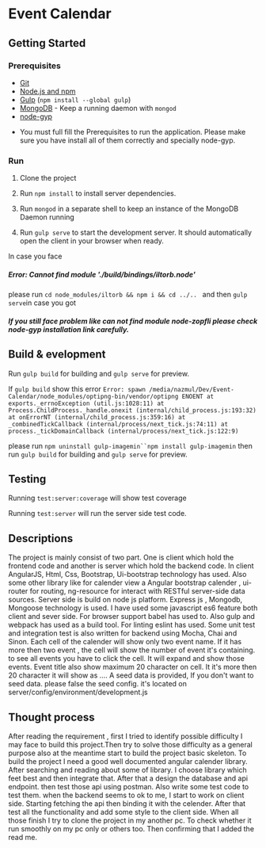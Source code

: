 # Event Calendar


## Getting Started

### Prerequisites

- [Git](https://git-scm.com/)
- [Node.js and npm](nodejs.org)
- [Gulp](http://gulpjs.com/) (`npm install --global gulp`)
- [MongoDB](https://www.mongodb.org/) - Keep a running daemon with `mongod`
- [node-gyp](https://github.com/nodejs/node-gyp#installation)


* You must full fill the Prerequisites to run the application. Please make sure you have install all of them correctly and specially node-gyp.

### Run

1. Clone the project

2. Run `npm install` to install server dependencies.

3. Run `mongod` in a separate shell to keep an instance of the MongoDB Daemon running

4. Run `gulp serve` to start the development server. It should automatically open the client in your browser when ready.

 In case you face
  ##### Error: Cannot find module './build/bindings/iltorb.node'
  please run `cd node_modules/iltorb && npm i && cd ../.. ` and then `gulp serve`in case you got

##### If you still face problem like can not find module node-zopfli please check node-gyp installation link carefully.

## Build & evelopment

Run `gulp build` for building and `gulp serve` for preview.

If `gulp build` show this error
 `Error: spawn /media/nazmul/Dev/Event-Calendar/node_modules/optipng-bin/vendor/optipng ENOENT
    at exports._errnoException (util.js:1028:11)
    at Process.ChildProcess._handle.onexit (internal/child_process.js:193:32)
    at onErrorNT (internal/child_process.js:359:16)
    at _combinedTickCallback (internal/process/next_tick.js:74:11)
    at process._tickDomainCallback (internal/process/next_tick.js:122:9)
`

please run `npm uninstall gulp-imagemin``npm install gulp-imagemin`  then run `gulp build` for building and `gulp serve` for preview.


## Testing

Running `test:server:coverage` will show test coverage

Running `test:server` will run the server side test code.

## Descriptions
The project is mainly consist of two part. One is client which hold the frontend code and another is server which hold the backend code. In client AngularJS, Html, Css, Bootstrap, Ui-bootstrap technology has used. Also some other library  like
for calender view a Angular bootstrap calender , ui-router for routing, ng-resource for interact with RESTful server-side data sources.
Server side is build on node js platform. Express js , Mongodb, Mongoose technology is used. I have used some javascript es6 feature both client and sever side. For browser support babel has used to. Also gulp and webpack has used as a build tool. For linting eslint has used.
Some unit test and integration test is also written for backend using Mocha, Chai and Sinon.
Each cell of the calender will show only two event name. If it has more then two event , the cell will show the number of event it's containing.
to see all events you have to click the cell. It will expand and show those events. Event title also show maximum 20 character on cell. It it's more then 20 character it will show as ....
A seed data is provided, If you don't want to seed data. please false the seed config. it's located on server/config/environment/development.js

## Thought process
After reading the requirement , first I tried to identify possible difficulty I may face to build this project.Then try to solve those difficulty as a general purpose also at the meantime start to build the project basic skeleton.
To build the project I need a good well documented angular calender library. After searching and reading about some of library. I choose library which feet best and then integrate that. After that a design the database and api endpoint.
 then test those api using postman. Also write some test code to test them. when the backend seems to ok to me, I start to work on client side. Starting fetching the api then binding it with the celender. After that test all the functionality and add some style to the client side.
  When all those finish I try to clone the project in my another pc. To check whether it run smoothly on my pc only or others too. Then confirming that I added the read me.

